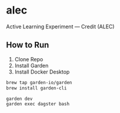 # alec
Active Learning Experiment — Credit (ALEC)


## How to Run

1. Clone Repo
2. Install Garden
3. Install Docker Desktop

```bash
brew tap garden-io/garden
brew install garden-cli

garden dev
garden exec dagster bash
```
